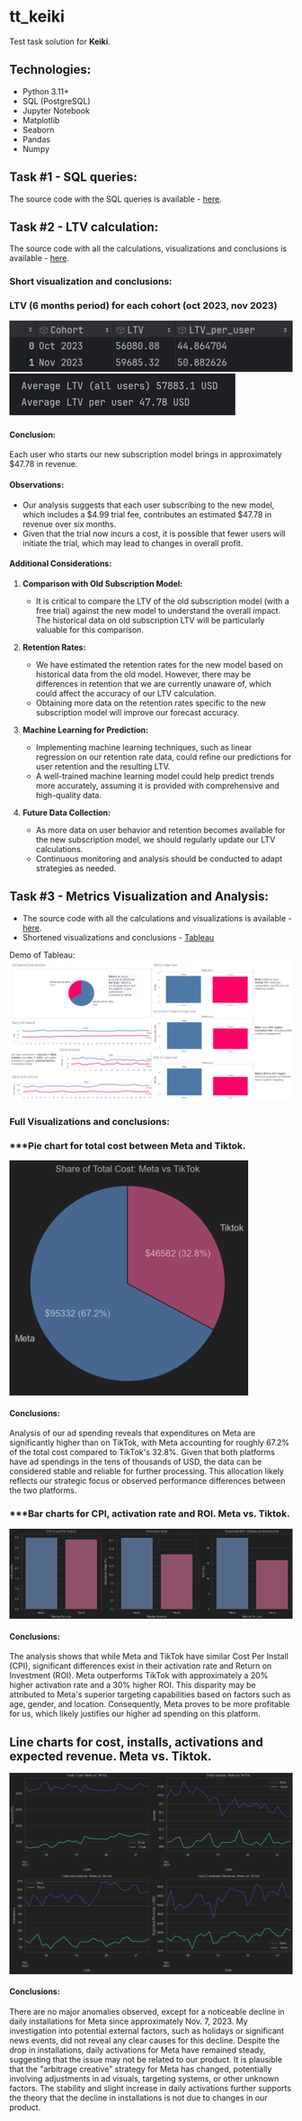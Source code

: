# tt_keiki
Test task solution for **Keiki**.

## Technologies:
- Python 3.11+
- SQL (PostgreSQL)
- Jupyter Notebook
- Matplotlib
- Seaborn
- Pandas
- Numpy



## Task #1 - SQL queries:
The source code with the SQL queries is available - [here](https://github.com/panicua/tt_keiki/tree/main/task_num_1/1st_TASK_KEIKI_SQL.txt).



## Task #2 - LTV calculation:
The source code with all the calculations, visualizations and conclusions is available - [here](https://github.com/panicua/tt_keiki/tree/main/task_num_2/ltv_calculations.ipynb).

### Short visualization and conclusions:
### LTV (6 months period) for each cohort (oct 2023, nov 2023)
![ltv_cohorts.png](task_num_2/images/ltv_cohorts.png)
![ltv_averaged.png](task_num_2/images/ltv_averaged.png)
### 
#### Conclusion:
Each user who starts our new subscription model brings in approximately $47.78 in revenue.

#### Observations:
- Our analysis suggests that each user subscribing to the new model, which includes a $4.99 trial fee, contributes an estimated $47.78 in revenue over six months. 
- Given that the trial now incurs a cost, it is possible that fewer users will initiate the trial, which may lead to changes in overall profit.

#### Additional Considerations:
1. **Comparison with Old Subscription Model:**
   - It is critical to compare the LTV of the old subscription model (with a free trial) against the new model to understand the overall impact. The historical data on old subscription LTV will be particularly valuable for this comparison.

2. **Retention Rates:**
   - We have estimated the retention rates for the new model based on historical data from the old model. However, there may be differences in retention that we are currently unaware of, which could affect the accuracy of our LTV calculation.
   - Obtaining more data on the retention rates specific to the new subscription model will improve our forecast accuracy.

3. **Machine Learning for Prediction:**
   - Implementing machine learning techniques, such as linear regression on our retention rate data, could refine our predictions for user retention and the resulting LTV.
   - A well-trained machine learning model could help predict trends more accurately, assuming it is provided with comprehensive and high-quality data.

4. **Future Data Collection:**
   - As more data on user behavior and retention becomes available for the new subscription model, we should regularly update our LTV calculations.
   - Continuous monitoring and analysis should be conducted to adapt strategies as needed.

## Task #3 - Metrics Visualization and Analysis:
- The source code with all the calculations and visualizations is available - [here](https://github.com/panicua/tt_keiki/tree/main/task_num_3/dashboard_calculations.ipynb).
- Shortened visualizations and conclusions - [Tableau](https://prod-uk-a.online.tableau.com/t/yuriipaziurich-1106298908/views/KeikiDashboard/KeikiDashboard)

Demo of Tableau: ![tableau_dashboard.png](tableau_dashboard.png)

### Full Visualizations and conclusions:
### ***Pie chart for total cost between Meta and Tiktok.
![pie_chart_cost.png](task_num_3/images/pie_chart_cost.png)
#### Conclusions:
Analysis of our ad spending reveals that expenditures on Meta are significantly higher than on TikTok, with Meta accounting for roughly 67.2% of the total cost compared to TikTok's 32.8%. Given that both platforms have ad spendings in the tens of thousands of USD, the data can be considered stable and reliable for further processing. This allocation likely reflects our strategic focus or observed performance differences between the two platforms.

### ***Bar charts for CPI, activation rate and ROI. Meta vs. Tiktok.
![bar_charts_key_metrics.png](task_num_3/images/bar_charts_key_metrics.png)
#### Conclusions:
The analysis shows that while Meta and TikTok have similar Cost Per Install (CPI), significant differences exist in their activation rate and Return on Investment (ROI). Meta outperforms TikTok with approximately a 20% higher activation rate and a 30% higher ROI. This disparity may be attributed to Meta's superior targeting capabilities based on factors such as age, gender, and location. Consequently, Meta proves to be more profitable for us, which likely justifies our higher ad spending on this platform.

## Line charts for cost, installs, activations and expected revenue. Meta vs. Tiktok.
![main_line_charts.png](task_num_3/images/main_line_charts.png)
#### Conclusions:
There are no major anomalies observed, except for a noticeable decline in daily installations for Meta since approximately Nov. 7, 2023. My investigation into potential external factors, such as holidays or significant news events, did not reveal any clear causes for this decline. Despite the drop in installations, daily activations for Meta have remained steady, suggesting that the issue may not be related to our product. It is plausible that the "arbitrage creative" strategy for Meta has changed, potentially involving adjustments in ad visuals, targeting systems, or other unknown factors. The stability and slight increase in daily activations further supports the theory that the decline in installations is not due to changes in our product.
